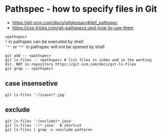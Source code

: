 # Pathspec - how to specify files in Git
* https://git-scm.com/docs/gitglossary#def_pathspec
* https://css-tricks.com/git-pathspecs-and-how-to-use-them
  
`<pathspec>`  
`*` in pathspec can be executed by shell  
`'*'` or `"*"` in pathspec will not be opened by shell  
      
    git add -- <pathspec> 
    git ls-files -- <pathspec> # list files in index and in the working dir, NOT in repository https://git-scm.com/docs/git-ls-files
    git grep -- <pathspec>

## case insensetive
    git ls-files ':(icase)*.jpg'

## exclude
    git ls-files ':(exclude)*.java'
    git ls-files ':!*.java'  # shortcut
    git ls-files | grep -v <exclude-pattern>


